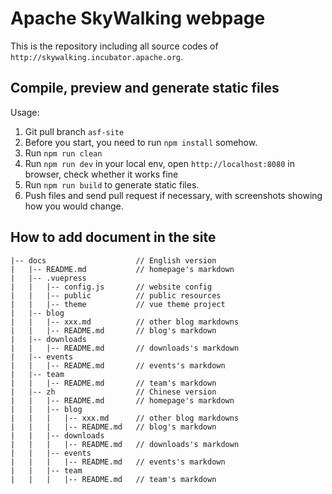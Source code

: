 # Apache SkyWalking webpage

This is the repository including all source codes of `http://skywalking.incubator.apache.org`.

## Compile, preview and generate static files

Usage:

1. Git pull branch `asf-site`
1. Before you start, you need to run `npm install` somehow.
1. Run `npm run clean`
1. Run `npm run dev` in your local env, open `http://localhost:8080` in browser, check whether it works fine
1. Run `npm run build` to generate static files.
1. Push files and send pull request if necessary, with screenshots showing how you would change.


## How to add document in the site


```
|-- docs                    // English version
|   |-- README.md           // homepage's markdown
|   |-- .vuepress
|   |   |-- config.js       // website config
|   |   |-- public          // public resources
|   |   |-- theme           // vue theme project
|   |-- blog
|   |   |-- xxx.md          // other blog markdowns
|   |   |-- README.md       // blog's markdown
|   |-- downloads
|   |   |-- README.md       // downloads's markdown
|   |-- events
|   |   |-- README.md       // events's markdown
|   |-- team
|   |   |-- README.md       // team's markdown
|   |-- zh                  // Chinese version
|   |   |-- README.md       // homepage's markdown
|   |   |-- blog
|   |   |   |-- xxx.md      // other blog markdowns
|   |   |   |-- README.md   // blog's markdown
|   |   |-- downloads
|   |   |   |-- README.md   // downloads's markdown
|   |   |-- events
|   |   |   |-- README.md   // events's markdown
|   |   |-- team
|   |   |   |-- README.md   // team's markdown

```
